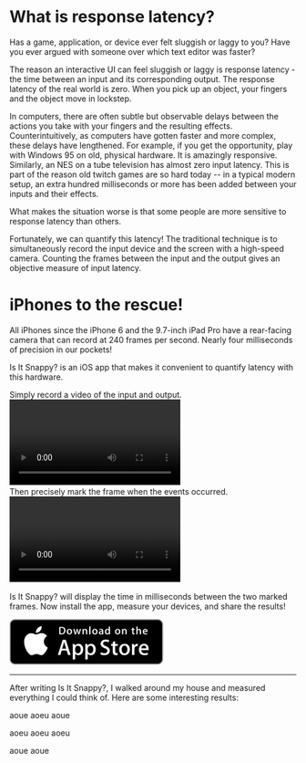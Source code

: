 # What is response latency?

Has a game, application, or device ever felt sluggish or laggy to you?  Have you ever argued with someone over which text editor was faster?

The reason an interactive UI can feel sluggish or laggy is response latency - the time between an input and its corresponding output.  The response latency of the real world is zero.  When you pick up an object, your fingers and the object move in lockstep.

In computers, there are often subtle but observable delays between the actions you take with your fingers and the resulting effects.  Counterintuitively, as computers have gotten faster and more complex, these delays have lengthened.  For example, if you get the opportunity, play with Windows 95 on old, physical hardware.  It is amazingly responsive.  Similarly, an NES on a tube television has almost zero input latency.  This is part of the reason old twitch games are so hard today -- in a typical modern setup, an extra hundred milliseconds or more has been added between your inputs and their effects.

What makes the situation worse is that some people are more sensitive to response latency than others.

Fortunately, we can quantify this latency!  The traditional technique is to simultaneously record the input device and the screen with a high-speed camera.  Counting the frames between the input and the output gives an objective measure of input latency.

# iPhones to the rescue!

All iPhones since the iPhone 6 and the 9.7-inch iPad Pro have a rear-facing camera that can record at 240 frames per second.  Nearly four milliseconds of precision in our pockets!

Is It Snappy? is an iOS app that makes it convenient to quantify latency with this hardware.

<div class="video-block">
<span class="caption">Simply record a video of the input and output.</span>

<div class="video-container">
<video controls="true" src="https://s3-us-west-2.amazonaws.com/isitsnappy/movies/capture.mp4">
</video>
</div>
</div>

<div class="video-block">
<span class="caption">Then precisely mark the frame when the events occurred.</span>

<div class="video-container">
<video controls="true" src="https://s3-us-west-2.amazonaws.com/isitsnappy/movies/mark.mp4">
</video>
</div>
</div>

Is It Snappy? will display the time in milliseconds between the two marked frames.  Now install the app, measure your devices, and share the results!

<div class="download-badge">
<a href="https://itunes.apple.com/us/app/is-it-snappy/id1219667593?ls=1&amp;mt=8">
<img alt="Download on the App Store" src="/img/Download_on_the_App_Store_Badge_US-UK_135x40.svg" />
</a>
</div>

---

After writing Is It Snappy?, I walked around my house and measured everything I could think of.  Here are some interesting results:

aoue
aoeu
aoue

aoeu
aoeu
aoeu

aoue
aoue
